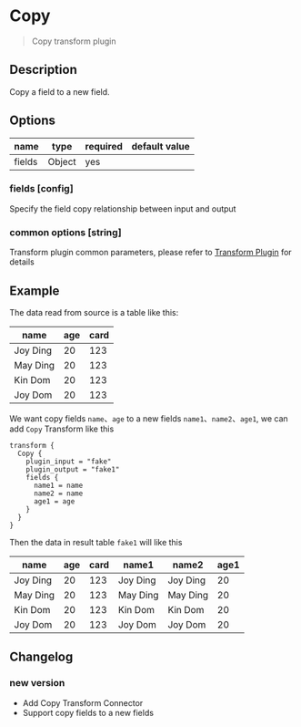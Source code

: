 # Copy

> Copy transform plugin

## Description

Copy a field to a new field.

## Options

|  name  |  type  | required | default value |
|--------|--------|----------|---------------|
| fields | Object | yes      |               |

### fields [config]

Specify the field copy relationship between input and output

### common options [string]

Transform plugin common parameters, please refer to [Transform Plugin](common-options.md) for details

## Example

The data read from source is a table like this:

|   name   | age | card |
|----------|-----|------|
| Joy Ding | 20  | 123  |
| May Ding | 20  | 123  |
| Kin Dom  | 20  | 123  |
| Joy Dom  | 20  | 123  |

We want copy fields `name`、`age` to a new fields `name1`、`name2`、`age1`, we can add `Copy` Transform like this

```
transform {
  Copy {
    plugin_input = "fake"
    plugin_output = "fake1"
    fields {
      name1 = name
      name2 = name
      age1 = age
    }
  }
}
```

Then the data in result table `fake1` will like this

|   name   | age | card |  name1   |  name2   | age1 |
|----------|-----|------|----------|----------|------|
| Joy Ding | 20  | 123  | Joy Ding | Joy Ding | 20   |
| May Ding | 20  | 123  | May Ding | May Ding | 20   |
| Kin Dom  | 20  | 123  | Kin Dom  | Kin Dom  | 20   |
| Joy Dom  | 20  | 123  | Joy Dom  | Joy Dom  | 20   |

## Changelog

### new version

- Add Copy Transform Connector
- Support copy fields to a new fields


